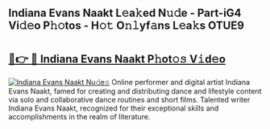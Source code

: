 ## Indiana Evans Naakt L𝚎a𝚔ed N𝚞𝚍e - Part-iG4 Vi𝚍𝚎o P𝚑𝚘tos - H𝚘𝚝 O𝚗𝚕yf𝚊ns L𝚎a𝚔s OTUE9

# <h2><a href="http://kf17n8.oniu.top/?m=Indiana+Evans+Naakt">🔗👉 🔴 Indiana Evans Naakt P𝚑ot𝚘𝚜 V𝚒d𝚎o</a></h2>

[![Indiana Evans Naakt Nu𝚍e𝚜](https://i.imgur.com/0qMVB7G.gif)](http://kf17n8.oniu.top/?m=Indiana+Evans+Naakt)
Online performer and digital artist Indiana Evans Naakt, famed for creating and distributing dance and lifestyle content via solo and collaborative dance routines and short films. Talented writer Indiana Evans Naakt, recognized for their exceptional skills and accomplishments in the realm of literature.  

